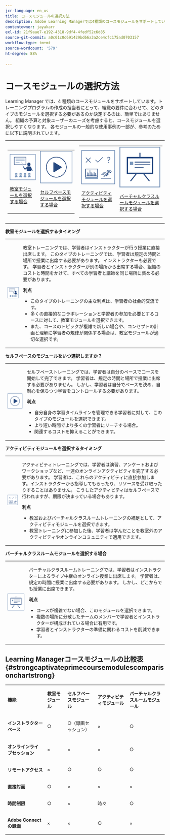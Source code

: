 ```yaml
---
jcr-language: en_us
title: コースモジュールの選択方法
description: Adobe Learning Managerでは4種類のコースモジュールをサポートしています。 トレーニングプログラムの作成の担当者にとって、組織の要件に合わせて、どのタイプのモジュールを選択する必要があるのか決定するのは、簡単ではありません。 組織の予算と対象ユーザーのニーズを考慮すると、コースモジュールを選択しやすくなります。 各モジュールの一般的な使用事例の一部が、参考のために以下に説明されています。
contentowner: jayakarr
exl-id: 21f9aae7-e192-4318-9df4-4fedf52c6d85
source-git-commit: a0c01c0d691429bd66a3a2ce4cfc175ad0703157
workflow-type: tm+mt
source-wordcount: '579'
ht-degree: 88%

---
```


# コースモジュールの選択方法

Learning Manager では、4 種類のコースモジュールをサポートしています。トレーニングプログラムの作成の担当者にとって、組織の要件に合わせて、どのタイプのモジュールを選択する必要があるのか決定するのは、簡単ではありません。 組織の予算と対象ユーザーのニーズを考慮すると、コースモジュールを選択しやすくなります。 各モジュールの一般的な使用事例の一部が、参考のために以下に説明されています。

<table>
 <tbody>
  <tr>
   <td>
    <table>
     <tbody>
      <tr>
       <td><img src="assets/classroom-module.png">
        <p><a href="how-to-choose-modules.md#main-pars_text_1432182659">教室モジュールを選択する場合</a></p></td>
       <td><img src="assets/self-placed-module.png">
        <p><a href="how-to-choose-modules.md#main-pars_text_735062721">セルフペースモジュールを選択する場合 </a></p></td>
      </tr>
     </tbody>
    </table></td>
   <td>
    <table>
     <tbody>
      <tr>
       <td><img src="assets/activity.png">
        <p><a href="how-to-choose-modules.md#main-pars_text_1900017946">アクティビティモジュールを選択する場合</a></p></td>
       <td><img src="assets/virtual-classroom.png">
        <p><a href="how-to-choose-modules.md#main-pars_text_112651927">バーチャルクラスルームモジュールを選択する場合</a></p></td>
      </tr>
     </tbody>
    </table></td>
  </tr>
 </tbody>
</table>

**教室モジュールを選択するタイミング**

<table>
 <tbody>
  <tr>
   <td><img src="assets/classroom-module.png"></td>
   <td>
    <p>教室トレーニングでは、学習者はインストラクターが行う授業に直接出席します。 このタイプのトレーニングでは、学習者は規定の時間と場所で授業に出席する必要があります。 インストラクターも必要です。 学習者とインストラクターが別の場所から出席する場合、組織のコストと時間をかけて、すべての学習者と講師を同じ場所に集める必要があります。</p>
    <p><strong>利点</strong></p>
    <ul>
     <li>このタイプのトレーニングの主な利点は、学習者の社会的交流です。 </li>
     <li>多くの直接的なコラボレーションと学習者の参加を必要とするコースに対して、教室モジュールを選択できます。 </li>
     <li>また、コースのトピックが複雑で新しい場合や、コンセプトの計画と理解に学習者の規律が関係する場合は、教室モジュールが適切な選択です。</li>
    </ul></td>
  </tr>
 </tbody>
</table>

**セルフペースのモジュールをいつ選択しますか？**

<table>
 <tbody>
  <tr>
   <td><img src="assets/self-placed-module.png"></td>
   <td>
    <p>セルフペーストレーニングでは、学習者は自分のペースでコースを開始して完了できます。 学習者は、規定の時間と場所で授業に出席する必要がありません。 しかし、学習者は自分でペースを決め、自制心を保ちつつ学習をコントロールする必要があります。</p>
    <p> </p>
    <p><strong>利点</strong></p>
    <ul>
     <li>自分自身の学習タイムラインを管理できる学習者に対して、このタイプのモジュールを選択できます。 </li>
     <li>より短い時間でより多くの学習者にリーチする場合。 </li>
     <li>関連するコストを抑えることができます。</li>
    </ul></td>
  </tr>
 </tbody>
</table>

**アクティビティモジュールを選択するタイミング**

<table>
 <tbody>
  <tr>
   <td><img src="assets/activity.png"></td>
   <td>
    <p>アクティビティトレーニングでは、学習者は演習、アンケートおよびワークショップなど、一連のオンラインアクティビティを完了する必要があります。 学習者は、これらのアクティビティに直接参加します。インストラクターから指導してもらったり、リソースを受け取ったりすることはありません。 こうしたアクティビティはセルフペースで行われますが、期限が決まっている場合もあります。</p>
    <p> </p>
    <p><strong>利点</strong></p>
    <ul>
     <li>教室およびバーチャルクラスルームトレーニングの補足として、アクティビティモジュールを選択できます。</li>
     <li>教室トレーニングに参加した後、学習者は学んだことを教室外のアクティビティやオンラインコミュニティで適用できます。</li>
    </ul></td>
  </tr>
 </tbody>
</table>

**バーチャルクラスルームモジュールを選択する場合**

<table>
 <tbody>
  <tr>
   <td><img src="assets/virtual-classroom.png"></td>
   <td>
    <p>バーチャルクラスルームトレーニングでは、学習者はインストラクターによるライブ中継のオンライン授業に出席します。 学習者は、規定の時間に授業に出席する必要があります。 しかし、どこからでも授業に出席できます。</p>
    <p> </p>
    <p> </p>
    <p><strong>利点</strong></p>
    <ul>
     <li>コースが複雑でない場合、このモジュールを選択できます。</li>
     <li>複数の場所に分散したチームのメンバーで学習者とインストラクターが構成されている場合に有用です。 </li>
     <li>学習者とインストラクターの準備に関わるコストを削減できます。</li>
    </ul></td>
  </tr>
 </tbody>
</table>

## Learning Managerコースモジュールの比較表 {#strongcaptivateprimecoursemodulescomparisonchartstrong}

<table>
 <tbody>
  <tr>
   <td>
    <p><strong>機能 </strong></p></td>
   <td>
    <p><strong>教室モジュール</strong></p></td>
   <td>
    <p><strong>セルフペースモジュール</strong><br></p></td>
   <td>
    <p><strong>アクティビティモジュール</strong></p></td>
   <td>
    <p><strong>バーチャルクラスルームモジュール</strong></p></td>
  </tr>
  <tr>
   <td>
    <p><strong>インストラクターベース</strong></p></td>
   <td>
    <p>○</p></td>
   <td>
    <p>○（録画セッション） </p></td>
   <td>
    <p>×</p></td>
   <td>
    <p>○</p></td>
  </tr>
  <tr>
   <td>
    <p><strong>オンラインライブセッション</strong></p></td>
   <td>
    <p>×</p></td>
   <td>
    <p>×</p></td>
   <td>
    <p>×</p></td>
   <td>
    <p>○</p></td>
  </tr>
  <tr>
   <td>
    <p><strong>リモートアクセス</strong></p></td>
   <td>
    <p>×</p></td>
   <td>
    <p>○</p></td>
   <td>
    <p>○</p></td>
   <td>
    <p>○</p></td>
  </tr>
  <tr>
   <td>
    <p><strong>直接対面</strong></p></td>
   <td>
    <p>○</p></td>
   <td>
    <p>×</p></td>
   <td>
    <p>×</p></td>
   <td>
    <p>×</p></td>
  </tr>
  <tr>
   <td>
    <p><strong>時間制限</strong></p></td>
   <td>
    <p>○</p></td>
   <td>
    <p>×</p></td>
   <td>
    <p>時々</p></td>
   <td>
    <p>○</p></td>
  </tr>
  <tr>
   <td>
    <p><strong>Adobe Connect の録画</strong></p></td>
   <td>
    <p>×</p></td>
   <td>
    <p>×</p></td>
   <td>
    <p>○</p></td>
   <td>
    <p>×</p></td>
  </tr>
 </tbody>
</table>
